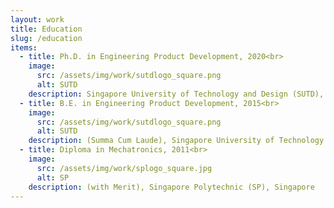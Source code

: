 ```yaml
---
layout: work
title: Education
slug: /education
items:
  - title: Ph.D. in Engineering Product Development, 2020<br>
    image:
      src: /assets/img/work/sutdlogo_square.png
      alt: SUTD
    description: Singapore University of Technology and Design (SUTD), Singapore
  - title: B.E. in Engineering Product Development, 2015<br>
    image:
      src: /assets/img/work/sutdlogo_square.png
      alt: SUTD
    description: (Summa Cum Laude), Singapore University of Technology and Design (SUTD), Singapore
  - title: Diploma in Mechatronics, 2011<br>
    image:
      src: /assets/img/work/splogo_square.jpg
      alt: SP
    description: (with Merit), Singapore Polytechnic (SP), Singapore
---
```


